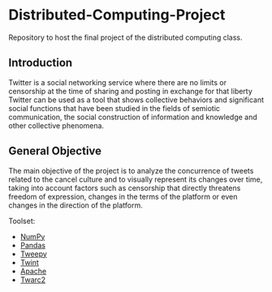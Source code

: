 # Distributed-Computing-Project
Repository to host the final project of the distributed computing class.
## Introduction
Twitter is a social networking service where there are no limits or censorship at the time of sharing and posting in exchange for that liberty Twitter can be used as a tool that shows collective behaviors and significant social functions that have been studied in the fields of semiotic communication, the social construction of information and knowledge and other collective phenomena.

## General Objective
The main objective of the project is to analyze the concurrence of tweets related to the cancel culture and to visually represent its changes over time, taking into account factors such as censorship that directly threatens freedom of expression, changes in the terms of the platform or even changes in the direction of the platform.


Toolset:

- [NumPy](https://numpy.org/)
- [Pandas](https://pandas.pydata.org/)
- [Tweepy](https://github.com/tweepy/tweepy)
- [Twint](https://github.com/twintproject/twint)
- [Apache](https://httpd.apache.org/)
- [Twarc2](https://twarc-project.readthedocs.io/en/latest/twarc2_en_us/)
